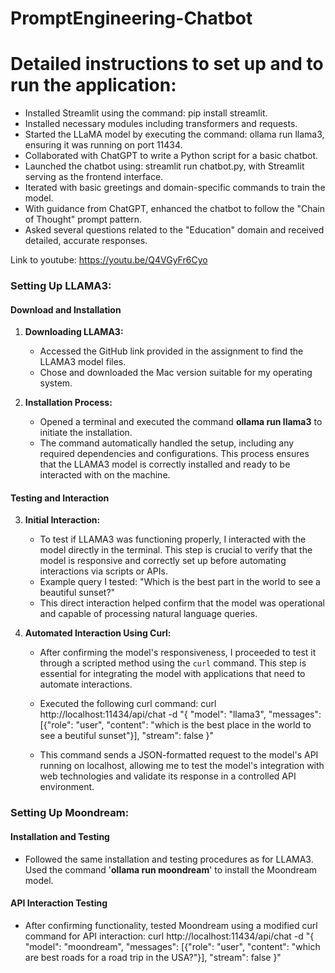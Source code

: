 # PromptEngineering-Chatbot


# Detailed instructions to set up and to run the application:

- Installed Streamlit using the command: pip install streamlit.
- Installed necessary modules including transformers and requests.
- Started the LLaMA model by executing the command: ollama run llama3, ensuring it was running on port 11434.
- Collaborated with ChatGPT to write a Python script for a basic chatbot.
- Launched the chatbot using: streamlit run chatbot.py, with Streamlit serving as the frontend interface.
- Iterated with basic greetings and domain-specific commands to train the model.
- With guidance from ChatGPT, enhanced the chatbot to follow the "Chain of Thought" prompt pattern.
- Asked several questions related to the "Education" domain and received detailed, accurate responses.

Link to youtube: https://youtu.be/Q4VGyFr6Cyo


### Setting Up LLAMA3:

#### Download and Installation
1. **Downloading LLAMA3:**
   - Accessed the GitHub link provided in the assignment to find the LLAMA3 model files.
   - Chose and downloaded the Mac version suitable for my operating system.

2. **Installation Process:**
   - Opened a terminal and executed the command **ollama run llama3** to initiate the installation.
   - The command automatically handled the setup, including any required dependencies and configurations. This process ensures that the LLAMA3 model is correctly installed and ready to be interacted with on the machine.

#### Testing and Interaction
3. **Initial Interaction:**
   - To test if LLAMA3 was functioning properly, I interacted with the model directly in the terminal. This step is crucial to verify that the model is responsive and correctly set up before automating interactions via scripts or APIs.
   - Example query I tested: "Which is the best part in the world to see a beautiful sunset?"
   - This direct interaction helped confirm that the model was operational and capable of processing natural language queries.

4. **Automated Interaction Using Curl:**
   - After confirming the model's responsiveness, I proceeded to test it through a scripted method using the `curl` command. This step is essential for integrating the model with applications that need to automate interactions.
   - Executed the following curl command:
     curl http://localhost:11434/api/chat -d "{ \"model\": \"llama3\", \"messages\": [{\"role\": \"user\", \"content\": \"which is the best place in the world to see a beutiful sunset\"}], \"stream\": false }"
    
   - This command sends a JSON-formatted request to the model's API running on localhost, allowing me to test the model's integration with web technologies and validate its response in a controlled API environment.

### Setting Up Moondream:

#### Installation and Testing
- Followed the same installation and testing procedures as for LLAMA3. Used the command '**ollama run moondream**' to install the Moondream model.

#### API Interaction Testing
- After confirming functionality, tested Moondream using a modified curl command for API interaction:
  curl http://localhost:11434/api/chat -d "{ \"model\": \"moondream\", \"messages\": [{\"role\": \"user\", \"content\": \"which are best roads for a road trip in the USA?\"}], \"stream\": false }"

